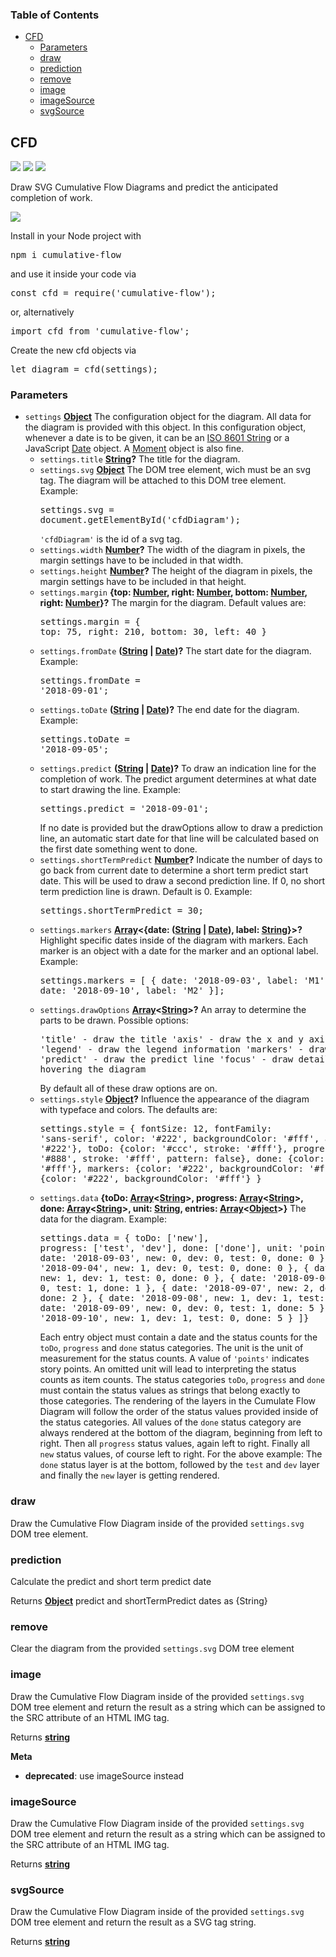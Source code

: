 <!-- Generated by documentation.js. Update this documentation by updating the source code. -->

### Table of Contents

-   [CFD][1]
    -   [Parameters][2]
    -   [draw][3]
    -   [prediction][4]
    -   [remove][5]
    -   [image][6]
    -   [imageSource][7]
    -   [svgSource][8]

## CFD

<a href='https://travis-ci.com/ulfschneider/cumulative-flow'><img src='https://travis-ci.com/ulfschneider/cumulative-flow.svg?branch=master'/></a>
<a href='https://coveralls.io/github/ulfschneider/cumulative-flow?branch=master'><img src='https://coveralls.io/repos/github/ulfschneider/cumulative-flow/badge.svg?branch=master' /></a>
<a href='https://badge.fury.io/js/cumulative-flow'><img src='https://badge.fury.io/js/cumulative-flow.svg' /></a>

Draw SVG Cumulative Flow Diagrams and predict the anticipated completion of work.

<img src="https://raw.githubusercontent.com/ulfschneider/cumulative-flow/master/cfd.png"/>

Install in your Node project with 

<pre>
npm i cumulative-flow
</pre>

and use it inside your code via 

<pre>
const cfd = require('cumulative-flow');
</pre>

or, alternatively 

<pre>
import cfd from 'cumulative-flow';
</pre>

Create the new cfd objects via

<pre>
let diagram = cfd(settings);
</pre>

### Parameters

-   `settings` **[Object][9]** The configuration object for the diagram. 
    All data for the diagram is provided with this object. 
    In this configuration object, whenever a date is to be given, 
    it can be an [ISO 8601 String][10]
    or a JavaScript [Date][11] object.
    A [Moment][12] object is also fine.
    -   `settings.title` **[String][13]?** The title for the diagram.
    -   `settings.svg` **[Object][9]** The DOM tree element, wich must be an svg tag.
        The diagram will be attached to this DOM tree element. Example:<pre>settings.svg = document.getElementById('cfdDiagram');</pre><code>'cfdDiagram'</code> is the id of a svg tag.
    -   `settings.width` **[Number][14]?** The width of the diagram in pixels, the margin settings have to be included in that width.
    -   `settings.height` **[Number][14]?** The height of the diagram in pixels, the margin settings have to be included in that height.
    -   `settings.margin` **{top: [Number][14], right: [Number][14], bottom: [Number][14], right: [Number][14]}?** The margin for the diagram.
        Default values are:<pre>settings.margin = {
        top: 75,
        right: 210,
        bottom: 30,
        left: 40 }
        </pre>
    -   `settings.fromDate` **([String][13] \| [Date][15])?** The start date for the diagram. Example:<pre>settings.fromDate = '2018-09-01';</pre>
    -   `settings.toDate` **([String][13] \| [Date][15])?** The end date for the diagram. Example:<pre>settings.toDate = '2018-09-05';</pre>
    -   `settings.predict` **([String][13] \| [Date][15])?** To draw an indication line for the completion of work.
        The predict argument determines at what date to start drawing the line. Example:<pre>settings.predict = '2018-09-01';</pre>If no date is provided but the drawOptions allow to draw a prediction line, an automatic
        start date for that line will be calculated based on the first date something went to done.
    -   `settings.shortTermPredict` **[Number][14]?** Indicate the number of days to go back from current date to 
        determine a short term predict start date. This will be used to draw a second prediction line. If 0, no
        short term prediction line is drawn. Default is 0. Example:<pre>settings.shortTermPredict = 30;</pre>
    -   `settings.markers` **[Array][16]&lt;{date: ([String][13] \| [Date][15]), label: [String][13]}>?** Highlight specific dates inside of the diagram
        with markers. Each marker is an object with a date for the marker and an optional label. Example:<pre>settings.markers = [
        { date: '2018-09-03', label: 'M1' },
        { date: '2018-09-10', label: 'M2' }];</pre>
    -   `settings.drawOptions` **[Array][16]&lt;[String][13]>?** An array to determine the parts to be drawn. Possible options:<pre>'title' - draw the title
        'axis' - draw the x and y axis
        'legend' - draw the legend information
        'markers' - draw the markers
        'predict' - draw the predict line
        'focus' - draw detailed data when hovering the diagram
        </pre> By default all of these draw options are on.
    -   `settings.style` **[Object][9]?** Influence the appearance of the diagram with typeface and colors. The defaults are:<pre>settings.style = {
        fontSize: 12,
        fontFamily: 'sans-serif',
        color: '#222',
        backgroundColor: '#fff',
        axis: {color: '#222'},
        toDo: {color: '#ccc', stroke: '#fff'},
        progress: {color: '#888', stroke: '#fff', pattern: false},
        done: {color: '#222', stroke: '#fff'},
        markers: {color: '#222', backgroundColor: '#fff'},
        predict: {color: '#222', backgroundColor: '#fff'}
        }</pre>
    -   `settings.data` **{toDo: [Array][16]&lt;[String][13]>, progress: [Array][16]&lt;[String][13]>, done: [Array][16]&lt;[String][13]>, unit: [String][13], entries: [Array][16]&lt;[Object][9]>}** The data for the diagram. Example:<pre>settings.data = {
        toDo: ['new'],
        progress: ['test', 'dev'],
        done: ['done'],
        unit: 'points',
        entries: [
        { date: '2018-09-03', new: 0, dev: 0, test: 0, done: 0 },
        { date: '2018-09-04', new: 1, dev: 0, test: 0, done: 0 },
        { date: '2018-09-05', new: 1, dev: 1, test: 0, done: 0 },
        { date: '2018-09-06', new: 1, dev: 0, test: 1, done: 1 },
        { date: '2018-09-07', new: 2, dev: 1, test: 0, done: 2 },
        { date: '2018-09-08', new: 1, dev: 1, test: 2, done: 2 },
        { date: '2018-09-09', new: 0, dev: 0, test: 1, done: 5 },
        { date: '2018-09-10', new: 1, dev: 1, test: 0, done: 5 }
        ]}</pre>Each entry object must contain a date and the status counts for the
        <code>toDo</code>, <code>progress</code> and <code>done</code> status categories.
        The unit is the unit of measurement for the status counts.
        A value of <code>'points'</code> indicates story points.
        An omitted unit will lead to interpreting the status counts as item counts.
        The status categories <code>toDo</code>, <code>progress</code> and <code>done</code>
        must contain the status values as strings that belong exactly to those categories.
        The rendering of the layers in the Cumulate Flow Diagram will follow the order
        of the status values provided inside of the status categories. All values of the
        <code>done</code> status category are always rendered at the bottom of the diagram,
        beginning from left to right. Then all <code>progress</code> status values, again left to right.
        Finally all <code>new</code> status values, of course left to right.
        For the above example: The <code>done</code> status layer is at the bottom, followed by
        the <code>test</code> and <code>dev</code> layer
        and finally the <code>new</code> layer is getting rendered.

### draw

Draw the Cumulative Flow Diagram inside of the provided <code>settings.svg</code> DOM tree element.

### prediction

Calculate the predict and short term predict date

Returns **[Object][9]** predict and shortTermPredict dates as {String}

### remove

Clear the diagram from the provided <code>settings.svg</code> DOM tree element

### image

Draw the Cumulative Flow Diagram inside of the provided <code>settings.svg</code> DOM tree element 
and return the result as a string which can be assigned to the SRC attribute of an HTML IMG tag.

Returns **[string][13]** 

**Meta**

-   **deprecated**: use imageSource instead


### imageSource

Draw the Cumulative Flow Diagram inside of the provided <code>settings.svg</code> DOM tree element 
and return the result as a string which can be assigned to the SRC attribute of an HTML IMG tag.

Returns **[string][13]** 

### svgSource

Draw the Cumulative Flow Diagram inside of the provided <code>settings.svg</code> DOM tree element 
and return the result as a SVG tag string.

Returns **[string][13]** 

[1]: #cfd

[2]: #parameters

[3]: #draw

[4]: #prediction

[5]: #remove

[6]: #image

[7]: #imagesource

[8]: #svgsource

[9]: https://developer.mozilla.org/docs/Web/JavaScript/Reference/Global_Objects/Object

[10]: https://en.wikipedia.org/wiki/ISO_8601

[11]: https://developer.mozilla.org/de/docs/Web/JavaScript/Reference/Global_Objects/Date

[12]: https://momentjs.com

[13]: https://developer.mozilla.org/docs/Web/JavaScript/Reference/Global_Objects/String

[14]: https://developer.mozilla.org/docs/Web/JavaScript/Reference/Global_Objects/Number

[15]: https://developer.mozilla.org/docs/Web/JavaScript/Reference/Global_Objects/Date

[16]: https://developer.mozilla.org/docs/Web/JavaScript/Reference/Global_Objects/Array
